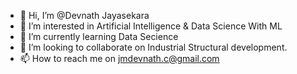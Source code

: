 - 👋 Hi, I’m @Devnath Jayasekara
- 👀 I’m interested in Artificial Intelligence & Data Science With ML
- 🌱 I’m currently learning Data Secience
- 💞️ I’m looking to collaborate on Industrial Structural development.
- 📫 How to reach me on jmdevnath.c@gmail.com

<!---
Devnath03/Devnath03 is a ✨ special ✨ repository because its `README.md` (this file) appears on your GitHub profile.
You can click the Preview link to take a look at your changes.
--->
